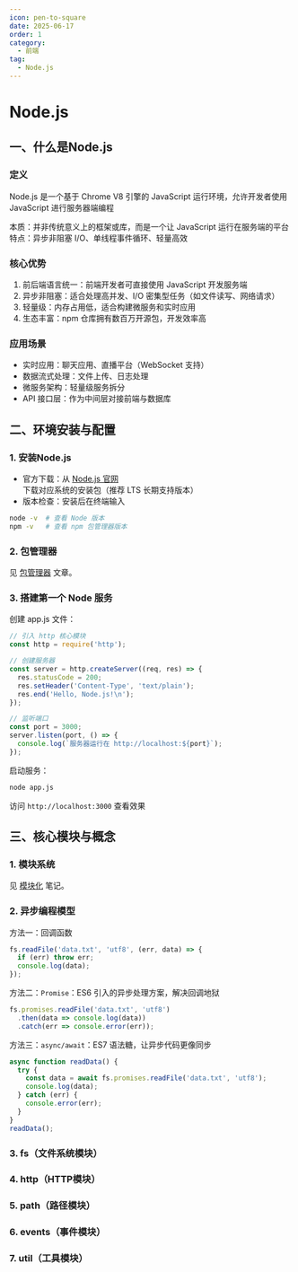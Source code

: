 ```yaml
---
icon: pen-to-square
date: 2025-06-17
order: 1
category:
  - 前端
tag:
  - Node.js
---
```


# Node.js

## 一、什么是Node.js

### 定义

Node.js 是一个基于 Chrome V8 引擎的 JavaScript 运行环境，允许开发者使用 JavaScript 进行服务器端编程

本质：并非传统意义上的框架或库，而是一个让 JavaScript 运行在服务端的平台
特点：异步非阻塞 I/O、单线程事件循环、轻量高效

### 核心优势

1. 前后端语言统一：前端开发者可直接使用 JavaScript 开发服务端
2. 异步非阻塞：适合处理高并发、I/O 密集型任务（如文件读写、网络请求）
3. 轻量级：内存占用低，适合构建微服务和实时应用
4. 生态丰富：npm 仓库拥有数百万开源包，开发效率高

### 应用场景

- 实时应用：聊天应用、直播平台（WebSocket 支持）
- 数据流式处理：文件上传、日志处理
- 微服务架构：轻量级服务拆分
- API 接口层：作为中间层对接前端与数据库

## 二、环境安装与配置

### 1. 安装Node.js

- 官方下载：从 [Node.js 官网](https://nodejs.org/zh-cn) 下载对应系统的安装包（推荐 LTS 长期支持版本）
- 版本检查：安装后在终端输入

```bash
node -v  # 查看 Node 版本
npm -v   # 查看 npm 包管理器版本
```

### 2. 包管理器

见 [包管理器](./包管理器/包管理器.md#二、npm-node-package-manager) 文章。

### 3. 搭建第一个 Node 服务

创建 app.js 文件：

```javascript
// 引入 http 核心模块
const http = require('http');

// 创建服务器
const server = http.createServer((req, res) => {
  res.statusCode = 200;
  res.setHeader('Content-Type', 'text/plain');
  res.end('Hello, Node.js!\n');
});

// 监听端口
const port = 3000;
server.listen(port, () => {
  console.log(`服务器运行在 http://localhost:${port}`);
});
```

启动服务：

```bash
node app.js
```

访问 `http://localhost:3000` 查看效果

## 三、核心模块与概念

### 1. 模块系统

见 [模块化](./模块化/概述.md) 笔记。

### 2. 异步编程模型

方法一：回调函数

```javascript
fs.readFile('data.txt', 'utf8', (err, data) => {
  if (err) throw err;
  console.log(data);
});
```

方法二：`Promise`：ES6 引入的异步处理方案，解决回调地狱

```javascript
fs.promises.readFile('data.txt', 'utf8')
  .then(data => console.log(data))
  .catch(err => console.error(err));
```

方法三：`async/await`：ES7 语法糖，让异步代码更像同步

```javascript
async function readData() {
  try {
    const data = await fs.promises.readFile('data.txt', 'utf8');
    console.log(data);
  } catch (err) {
    console.error(err);
  }
}
readData();
```

### 3. fs（文件系统模块）

### 4. http（HTTP模块）

### 5. path（路径模块）

### 6. events（事件模块）

### 7. util（工具模块）
